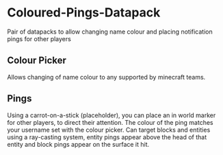 # Coloured-Pings-Datapack
Pair of datapacks to allow changing name colour and placing notification pings for other players

## Colour Picker
Allows changing of name colour to any supported by minecraft teams.


## Pings
Using a carrot-on-a-stick (placeholder), you can place an in world marker for other players, to direct their attention. 
The colour of the ping matches your username set with the colour picker.
Can target blocks and entities using a ray-casting system, entity pings appear above the head of that entity and block pings appear on the surface it hit.
